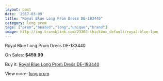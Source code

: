 ```yaml
---
layout: post
date: '2017-03-09'
title: "Royal Blue Long Prom Dress DE-183440"
category: long prom
tags: ["prom","beaded","long","unique","brand"]
image: http://img.transblink.com/23308-thickbox_default/royal-blue-long-prom-dress-de-183440.jpg
---
```

Royal Blue Long Prom Dress DE-183440

On Sales: **$459.99**
<a href="https://www.transblink.com/en/long-prom/7384-royal-blue-long-prom-dress-de-183440.html"><amp-img layout="responsive" width="600" height="600" src="//img.transblink.com/23308-thickbox_default/royal-blue-long-prom-dress-de-183440.jpg" alt="Royal Blue Long Prom Dress DE-183440 0" /></a>
<a href="https://www.transblink.com/en/long-prom/7384-royal-blue-long-prom-dress-de-183440.html"><amp-img layout="responsive" width="600" height="600" src="//img.transblink.com/23309-thickbox_default/royal-blue-long-prom-dress-de-183440.jpg" alt="Royal Blue Long Prom Dress DE-183440 1" /></a>

Buy it: [Royal Blue Long Prom Dress DE-183440](https://www.transblink.com/en/long-prom/7384-royal-blue-long-prom-dress-de-183440.html "Royal Blue Long Prom Dress DE-183440")

View more: [long prom](https://www.transblink.com/en/58-long-prom "long prom")